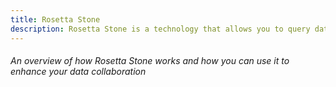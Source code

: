 ```yaml
---
title: Rosetta Stone
description: Rosetta Stone is a technology that allows you to query data from multiple organizations as if it all lives in your own table, normalized and ready for analysis. No need to juggle different formats or schemas. Rosetta Stone Attributes make it seamless.
---
```


###### An overview of how Rosetta Stone works and how you can use it to enhance your data collaboration
